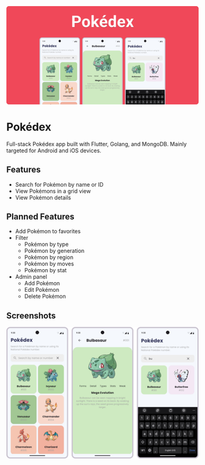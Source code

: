 ![banner](preview.png)

# Pokédex

Full-stack Pokédex app built with Flutter, Golang, and MongoDB. Mainly targeted for Android and iOS devices.

## Features

- Search for Pokémon by name or ID
- View Pokémons in a grid view
- View Pokémon details

## Planned Features

- Add Pokémon to favorites
- Filter
  - Pokémon by type
  - Pokémon by generation
  - Pokémon by region
  - Pokémon by moves
  - Pokémon by stat
- Admin panel
  - Add Pokémon
  - Edit Pokémon
  - Delete Pokémon

## Screenshots

![preview](pokedex/preview.png)
